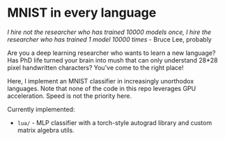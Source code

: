 # MNIST in every language

_I hire not the researcher who has trained 10000 models once, I hire the researcher who has trained 1 model 10000 times_ - Bruce Lee, probably

Are you a deep learning researcher who wants to learn a
new language? Has PhD life turned your brain into mush that can only understand
28\*28 pixel handwritten characters? You've come to the right place!

Here, I implement an MNIST classifier in increasingly unorthodox languages.
Note that none of the code in this repo leverages GPU acceleration.
Speed is not the priority here.

Currently implemented:

- `lua/` - MLP classifier with a torch-style autograd library and custom matrix algebra utils.
